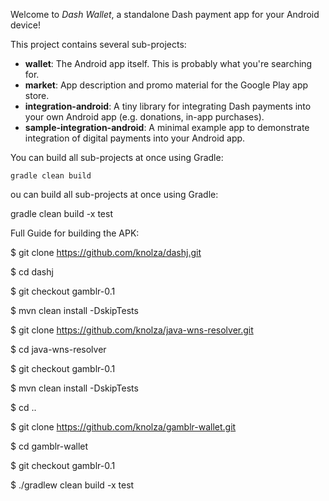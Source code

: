Welcome to _Dash Wallet_, a standalone Dash payment app for your Android device!

This project contains several sub-projects:

 * __wallet__:
     The Android app itself. This is probably what you're searching for.
 * __market__:
     App description and promo material for the Google Play app store.
 * __integration-android__:
     A tiny library for integrating Dash payments into your own Android app
     (e.g. donations, in-app purchases).
 * __sample-integration-android__:
     A minimal example app to demonstrate integration of digital payments into
     your Android app.

You can build all sub-projects at once using Gradle:

`gradle clean build`

ou can build all sub-projects at once using Gradle:

gradle clean build -x test

Full Guide for building the APK:

$ git clone https://github.com/knolza/dashj.git

$ cd dashj

$ git checkout gamblr-0.1

$ mvn clean install -DskipTests


$ git clone https://github.com/knolza/java-wns-resolver.git

$ cd java-wns-resolver

$ git checkout gamblr-0.1

$ mvn clean install -DskipTests


$ cd ..

$ git clone https://github.com/knolza/gamblr-wallet.git

$ cd gamblr-wallet

$ git checkout gamblr-0.1

$ ./gradlew clean build -x test
